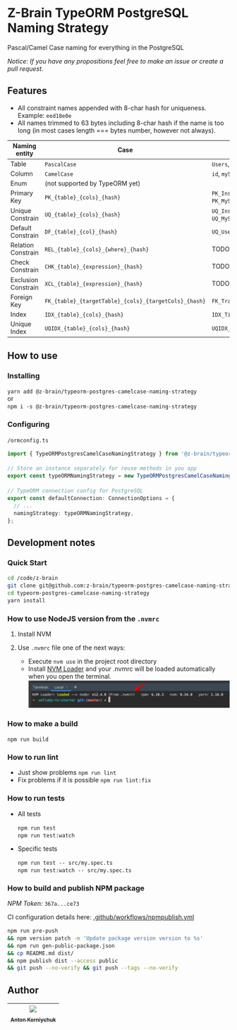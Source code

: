 # Z-Brain TypeORM PostgreSQL Naming Strategy

Pascal/Camel Case naming for everything in the PostgreSQL

*Notice: If you have any propositions feel free to make an issue or create a pull request.*

## Features

* All constraint names appended with 8-char hash for uniqueness. Example: `eed18e0e`
* All names trimmed to 63 bytes including 8-char hash if the name is too long (in most cases length === bytes number, however not always).

Naming entity       | Case                                                  | Examples
--------------------|-------------------------------------------------------|--------
Table               | `PascalCase`                                          | `Users`, `MySuperTable`
Column              | `CamelCase`                                           | `id`, `mySuperColumn`
Enum                | (not supported by TypeORM yet)                        |
Primary Key         | `PK_{table}_{cols}_{hash}`                            | `PK_Instruments_id_bd441074`, `PK_MySuperTable_email,pwdHash_d1d1d1d1`
Unique Constrain    | `UQ_{table}_{cols}_{hash}`                            | `UQ_Instruments_code_051d8d38`, `UQ_MySuperTable_firstName,lastName_d1d1d1d1`
Default Constrain   | `DF_{table}_{col}_{hash}`                             | `UQ_Users_email`, `DF_MySuperTable_firstName`
Relation Constrain  | `REL_{table}_{cols}_{where}_{hash}`                   | TODO
Check Constrain     | `CHK_{table}_{expression}_{hash}`                     | TODO
Exclusion Constrain | `XCL_{table}_{expression}_{hash}`                     | TODO
Foreign Key         | `FK_{table}_{targetTable}_{cols}_{targetCols}_{hash}` | `FK_TradingPairs_Instruments_quotedInstrumentId_id_fc68de3f`
Index               | `IDX_{table}_{cols}_{hash}`                           | `IDX_Tickers_exchangeId,symbol_c8090854`
Unique Index        | `UQIDX_{table}_{cols}_{hash}`                         | `UQIDX_Tickers_exchangeId,symbol_c8090854`

## How to use

### Installing

`yarn add @z-brain/typeorm-postgres-camelcase-naming-strategy`  
or  
`npm i -s @z-brain/typeorm-postgres-camelcase-naming-strategy`

### Configuring

`/ormconfig.ts`
```typescript
import { TypeORMPostgresCamelCaseNamingStrategy } from '@z-brain/typeorm-postgres-camelcase-naming-strategy';

// Store an instance separately for reuse methods in you app
export const typeORMNamingStrategy = new TypeORMPostgresCamelCaseNamingStrategy();

// TypeORM connection config for PostgreSQL
export const defaultConnection: ConnectionOptions = {
  // ...
  namingStrategy: typeORMNamingStrategy,
};
```

## Development notes

### Quick Start

```bash
cd /code/z-brain
git clone git@github.com:z-brain/typeorm-postgres-camelcase-naming-strategy.git
cd typeorm-postgres-camelcase-naming-strategy
yarn install
```

### How to use NodeJS version from the `.nvmrc`

1. Install NVM
2. Use `.nvmrc` file one of the next ways:

    * Execute `nvm use` in the project root directory
    * Install [NVM Loader](https://github.com/korniychuk/ankor-shell) and your .nvmrc will be loaded automatically when you open the terminal.
      ![NVM Loader demo](./resources/readme.nvm-loader.png)

### How to make a build

`npm run build`

### How to run lint

* Just show problems `npm run lint`
* Fix problems if it is possible `npm run lint:fix`

### How to run tests

* All tests

  `npm run test`  
  `npm run test:watch`
* Specific tests

  `npm run test -- src/my.spec.ts`  
  `npm run test:watch -- src/my.spec.ts`

### How to build and publish NPM package

*NPM Token:* `367a...ce73`

CI configuration details here: [.github/workflows/npmpublish.yml](.github/workflows/npmpublish.yml)

```bash
npm run pre-push
&& npm version patch -m 'Update package version version to %s'
&& npm run gen-public-package.json
&& cp README.md dist/
&& npm publish dist --access public
&& git push --no-verify && git push --tags --no-verify
```

## Author

| [<img src="https://www.korniychuk.pro/avatar.jpg" width="100px;"/><br /><sub>Anton Korniychuk</sub>](https://korniychuk.pro) |
| :---: |
